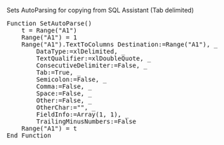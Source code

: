 Sets AutoParsing for copying from SQL Assistant (Tab delimited)

<pre>
Function SetAutoParse()
    t = Range("A1")
    Range("A1") = 1
    Range("A1").TextToColumns Destination:=Range("A1"), _
        DataType:=xlDelimited, _
        TextQualifier:=xlDoubleQuote, _
        ConsecutiveDelimiter:=False, _
        Tab:=True, _
        Semicolon:=False, _
        Comma:=False, _
        Space:=False, _
        Other:=False, _
        OtherChar:="", _
        FieldInfo:=Array(1, 1), _
        TrailingMinusNumbers:=False
    Range("A1") = t
End Function
</pre>
